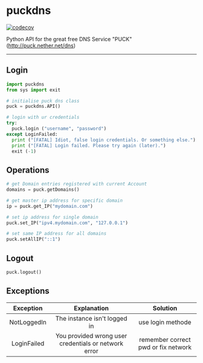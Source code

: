 # puckdns
[![codecov](https://codecov.io/gh/Snake-Whisper/puckdns/branch/master/graph/badge.svg?token=7R83F1FHXO)](https://codecov.io/gh/Snake-Whisper/puckdns)

Python API for the great free DNS Service "PUCK" (http://puck.nether.net/dns)

---
## Login

```python
import puckdns
from sys import exit

# initialise puck dns class
puck = puckdns.API()

# login with ur credentials
try:
  puck.login ("username", "password")
except LoginFailed:
  print ("[FATAL] Idiot, false login credentials. Or something else.")
  print ("[FATAL] Login failed. Please try again (later).")
  exit (-1)

```
## Operations

```python
# get Domain entries registered with current Account
domains = puck.getDomains()

# get master ip address for specific domain
ip = puck.get_IP("mydomain.com")

# set ip address for single domain
puck.set_IP("ipv4.mydomain.com", "127.0.0.1")

# set same IP address for all domains
puck.setAllIP("::1")
```

## Logout
```python
puck.logout()
```

## Exceptions

| Exception | Explanation | Solution |
| :-: | :-: | :-: |
| NotLoggedIn | The instance isn't logged in | use login methode |
| LoginFailed | You provided wrong user credentials or network error | remember correct pwd or fix network |

